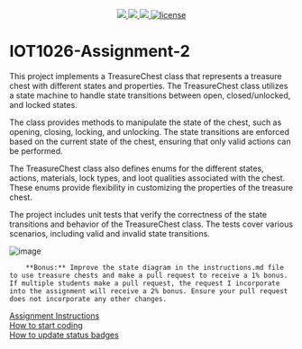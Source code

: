 <p align="center">
	<a href="https://github.com/GwGibson/IOT1026-Assignment-2/actions/workflows/ci.yml">
    <img src="https://github.com/GwGibson/IOT1026-Assignment-2/actions/workflows/ci.yml/badge.svg"/>
    </a>
	<a href="https://github.com/GwGibson/IOT1026-Assignment-2/actions/workflows/formatting.yml">
    <img src="https://github.com/GwGibson/IOT1026-Assignment-2/actions/workflows/formatting.yml/badge.svg"/>
    <a href="https://codecov.io/gh/GwGibson/IOT1026-Assignment-2" > 
    <img src="https://codecov.io/gh/GwGibson/IOT1026-Assignment-2/branch/main/graph/badge.svg?token=JS0857X5JD"/>
	<img title="MIT License" alt="license" src="https://img.shields.io/badge/license-MIT-informational?style=flat-square">		
    </a>
</p>

# IOT1026-Assignment-2                 


This project implements a TreasureChest class that represents a treasure chest with different states and properties. The TreasureChest class utilizes a state machine to handle state transitions between open, closed/unlocked, and locked states.

The class provides methods to manipulate the state of the chest, such as opening, closing, locking, and unlocking. The state transitions are enforced based on the current state of the chest, ensuring that only valid actions can be performed.

The TreasureChest class also defines enums for the different states, actions, materials, lock types, and loot qualities associated with the chest. These enums provide flexibility in customizing the properties of the treasure chest.

The project includes unit tests that verify the correctness of the state transitions and behavior of the TreasureChest class. The tests cover various scenarios, including valid and invalid state transitions.
        
        
![image](https://github.com/gourav263587/IOT1026-Assignment-2/assets/133707861/e3db8a46-4965-44f3-9972-e4e4f774eb63)
        
        **Bonus:** Improve the state diagram in the instructions.md file to use treasure chests and make a pull request to receive a 1% bonus. If multiple students make a pull request, the request I incorporate into the assignment will receive a 2% bonus. Ensure your pull request does not incorporate any other changes.

[Assignment Instructions](docs/instructions.md)  
[How to start coding](docs/how-to-use.md)  
[How to update status badges](docs/how-to-update-badges.md)
